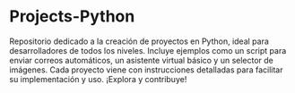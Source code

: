 # Projects-Python
 Repositorio dedicado a la creación de proyectos en Python, ideal para desarrolladores de todos los niveles. Incluye ejemplos como un script para enviar correos automáticos, un asistente virtual básico y un selector de imágenes. Cada proyecto viene con instrucciones detalladas para facilitar su implementación y uso. ¡Explora y contribuye!
